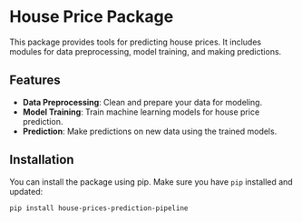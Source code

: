 # House Price Package

This package provides tools for predicting house prices. It includes modules for data preprocessing, model training, and making predictions.

## Features

- **Data Preprocessing**: Clean and prepare your data for modeling.
- **Model Training**: Train machine learning models for house price prediction.
- **Prediction**: Make predictions on new data using the trained models.

## Installation

You can install the package using pip. Make sure you have `pip` installed and updated:

```bash
pip install house-prices-prediction-pipeline
